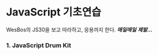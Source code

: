 # JavaScript 기초연습
  WesBos의 JS30을 보고 따라하고, 응용까지 한다. 
  ***매일매일***
  ***제발...***



### 1. JavaScript Drum Kit
